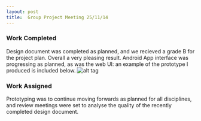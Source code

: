 ```yaml
---
layout: post
title:  Group Project Meeting 25/11/14
---
```


### Work Completed

Design document was completed as planned, and we recieved a grade B for the project plan. Overall a very pleasing result. Android App interface was progressing as planned, as was the web UI: an example of the prototype I produced is included below.
![alt tag](https://raw.github.com/username/kil7.gitub.io/master/prototype.png)

### Work Assigned

Prototyping was to continue moving forwards as planned for all disciplines, and review meetings were set to analyse the quality of the recently completed design document.
